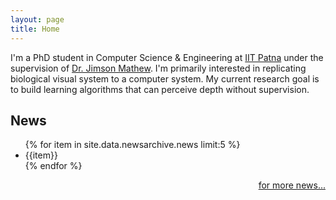 ```yaml
---
layout: page
title: Home
---
```


I'm a PhD student in Computer Science & Engineering at
[IIT Patna](https://www.iitp.ac.in) under the supervision of 
[Dr. Jimson Mathew](https://www.iitp.ac.in/index.php/en-us/people/faculty/2-uncategorised/212-view-profile-23). 
I'm primarily interested in replicating biological visual system 
to a computer system. My current research goal is to build 
learning algorithms that can perceive depth without supervision.

## News

<ul>
{% for item in site.data.newsarchive.news limit:5 %}
<li>{{item}}</li>
{% endfor %}
</ul>
<p style="text-align:right"><a href="/newsarchive">for more news...</a></p>